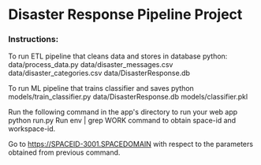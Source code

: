 # Disaster Response Pipeline Project

### Instructions:
To run ETL pipeline that cleans data and stores in database python: data/process_data.py data/disaster_messages.csv data/disaster_categories.csv data/DisasterResponse.db

To run ML pipeline that trains classifier and saves python models/train_classifier.py data/DisasterResponse.db models/classifier.pkl

Run the following command in the app's directory to run your web app python run.py Run env | grep WORK command to obtain space-id and workspace-id.

Go to https://SPACEID-3001.SPACEDOMAIN with respect to the parameters obtained from previous command.
